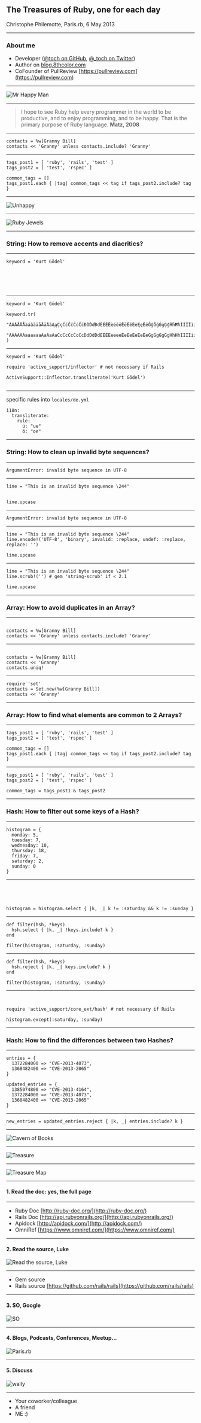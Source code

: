 ## The Treasures of Ruby, one for each day

Christophe Philemotte, Paris.rb, 6 May 2013

---

### About me

* Developer ([@toch on GitHub](https://github.com/toch), [@_toch on Twitter](https://twitter.com/_toch))
* Author on [blog.8thcolor.com](http://blog.8thcolor.com)
* CoFounder of PullReview [https://pullreview.com](https://pullreview.com)

---

![Mr Happy Man](images/Mr-Happy-Man.png)

---

> I hope to see Ruby help every programmer in the world to be productive, and to
> enjoy programming, and to be happy. That is the primary purpose of Ruby
> language.
> **Matz, 2008**

---

```
contacts = %w[Granny Bill]
contacts << 'Granny' unless contacts.include? 'Granny'
```

---

```
tags_post1 = [ 'ruby', 'rails', 'test' ]
tags_post2 = [ 'test', 'rspec' ]

common_tags = []
tags_post1.each { |tag| common_tags << tag if tags_post2.include? tag }
```

---

![Unhappy](images/unhappy.jpg)

---

![Ruby Jewels](images/ruby-jewel.jpg)

---

### String: How to remove accents and diacritics?

---

```
keyword = 'Kurt Gödel'






```

---

```
keyword = 'Kurt Gödel'

keyword.tr(
  "ÀÁÂÃÄÅàáâãäåĀāĂăĄąÇçĆćĈĉĊċČčÐðĎďĐđÈÉÊËèéêëĒēĔĕĖėĘęĚěĜĝĞğĠġĢģĤĥĦħÌÍÎÏìíîïĨĩĪīĬĭĮįİıĴĵĶķĸĹĺĻļĽľĿŀŁłÑñŃńŅņŇňŉŊŋÒÓÔÕÖØòóôõöøŌōŎŏŐőŔŕŖŗŘřŚśŜŝŞşŠšſŢţŤťŦŧÙÚÛÜùúûüŨũŪūŬŭŮůŰűŲųŴŵÝýÿŶŷŸŹźŻżŽž",
  "AAAAAAaaaaaaAaAaAaCcCcCcCcCcDdDdDdEEEEeeeeEeEeEeEeEeGgGgGgGgHhHhIIIIiiiiIiIiIiIiIiJjKkkLlLlLlLlLlNnNnNnNnnNnOOOOOOooooooOoOoOoRrRrRrSsSsSsSssTtTtTtUUUUuuuuUuUuUuUuUuUuWwYyyYyYZzZzZz"
)

```

---

```
keyword = 'Kurt Gödel'

require 'active_support/inflector' # not necessary if Rails

ActiveSupport::Inflector.transliterate('Kurt Gödel')


```

---

specific rules into `locales/de.yml`

```
i18n:
  transliterate:
    rule:
      ü: "ue"
      ö: "oe"
```

---

### String: How to clean up invalid byte sequences?

---

```
ArgumentError: invalid byte sequence in UTF-8
```

---

```
line = "This is an invalid byte sequence \244"


line.upcase

```

---

```
ArgumentError: invalid byte sequence in UTF-8
```

---

```
line = "This is an invalid byte sequence \244"
line.encode!('UTF-8', 'binary', invalid: :replace, undef: :replace, replace: '')

line.upcase

```

---

```
line = "This is an invalid byte sequence \244"
line.scrub!('') # gem 'string-scrub' if < 2.1

line.upcase

```


---

### Array: How to avoid duplicates in an Array?

---

```

contacts = %w[Granny Bill]
contacts << 'Granny' unless contacts.include? 'Granny'

```

---

```

contacts = %w[Granny Bill]
contacts << 'Granny'
contacts.uniq!
```

---

```
require 'set'
contacts = Set.new(%w[Granny Bill])
contacts << 'Granny'

```

---

### Array: How to find what elements are common to 2 Arrays?

---

```
tags_post1 = [ 'ruby', 'rails', 'test' ]
tags_post2 = [ 'test', 'rspec' ]

common_tags = []
tags_post1.each { |tag| common_tags << tag if tags_post2.include? tag }
```

---

```
tags_post1 = [ 'ruby', 'rails', 'test' ]
tags_post2 = [ 'test', 'rspec' ]

common_tags = tags_post1 & tags_post2

```

---

### Hash: How to filter out some keys of a Hash?

---

```
histogram = {
  monday: 5,
  tuesday: 7,
  wednesday: 10,
  thursday: 18,
  friday: 7,
  saturday: 2,
  sunday: 0
}
```

---

```




histogram = histogram.select { |k, _| k != :saturday && k != :sunday }
```

---

```
def filter(hsh, *keys)
  hsh.select { |k, _| !keys.include? k }
end

filter(histogram, :saturday, :sunday)
```

---

```
def filter(hsh, *keys)
  hsh.reject { |k, _| keys.include? k }
end

filter(histogram, :saturday, :sunday)
```

---

```


require 'active_support/core_ext/hash' # not necessary if Rails

histogram.except(:saturday, :sunday)
```

---

### Hash: How to find the differences between two Hashes?

---

```
entries = {
  1372284000 => "CVE-2013-4073",
  1368482400 => "CVE-2013-2065"
}

updated_entries = {
  1385074800 => "CVE-2013-4164",
  1372284000 => "CVE-2013-4073",
  1368482400 => "CVE-2013-2065"
}
```

---

```
new_entries = updated_entries.reject { |k, _| entries.include? k }
```

---

![Cavern of Books](images/books-cavern.jpg)

---

![Treasure](images/treasure.jpg)

---

![Treasure Map](images/treasure-map.jpg)

---

#### 1. Read the doc: yes, the full page

---

* Ruby Doc [http://ruby-doc.org/](http://ruby-doc.org/)
* Rails Doc [http://api.rubyonrails.org/](http://api.rubyonrails.org/)
* Apidock [http://apidock.com/](http://apidock.com/)
* OmniRef [https://www.omniref.com/](https://www.omniref.com/)

---

#### 2. Read the source, Luke

![Read the source, Luke](images/read-the-source.jpg)

---

* Gem source
* Rails source [https://github.com/rails/rails](https://github.com/rails/rails)

----

#### 3. SO, Google

![SO](images/so.jpg)

---

#### 4. Blogs, Podcasts, Conferences, Meetup...

![Paris.rb](images/paris-rb.png)

---

#### 5. Discuss

![wally](images/wally.gif)

---

* Your coworker/colleague
* A friend
* ME :)